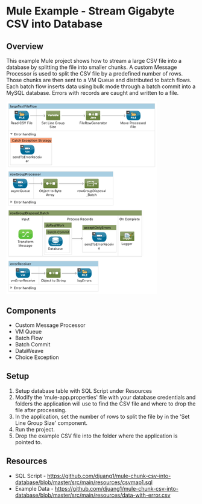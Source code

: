 # Mule Example - Stream Gigabyte CSV into Database

## Overview
This example Mule project shows how to stream a large CSV file into a database by splitting the file into smaller chunks. A custom Message Processor is used to split the CSV file by a predefined number of rows. Those chunks are then sent to a VM Queue and distributed to batch flows. Each batch flow inserts data using bulk mode through a batch commit into a MySQL database. Errors with records are caught and written to a file.

<img src="https://raw.githubusercontent.com/djuang1/mule-chunk-csv-into-database/master/src/main/resources/chunk-csv-into-database.png" width="400"/>

## Components
* Custom Message Processor
* VM Queue
* Batch Flow
* Batch Commit
* DataWeave
* Choice Exception

## Setup
1. Setup database table with SQL Script under Resources
2. Modify the 'mule-app.properties' file with your database credentials and folders the application will use to find the CSV file and where to drop the file after processing.
3. In the application, set the number of rows to split the file by in the 'Set Line Group Size' component.
4. Run the project.
5. Drop the example CSV file into the folder where the application is pointed to.

## Resources
* SQL Script - https://github.com/djuang1/mule-chunk-csv-into-database/blob/master/src/main/resources/csvmap1.sql
* Example Data - https://github.com/djuang1/mule-chunk-csv-into-database/blob/master/src/main/resources/data-with-error.csv